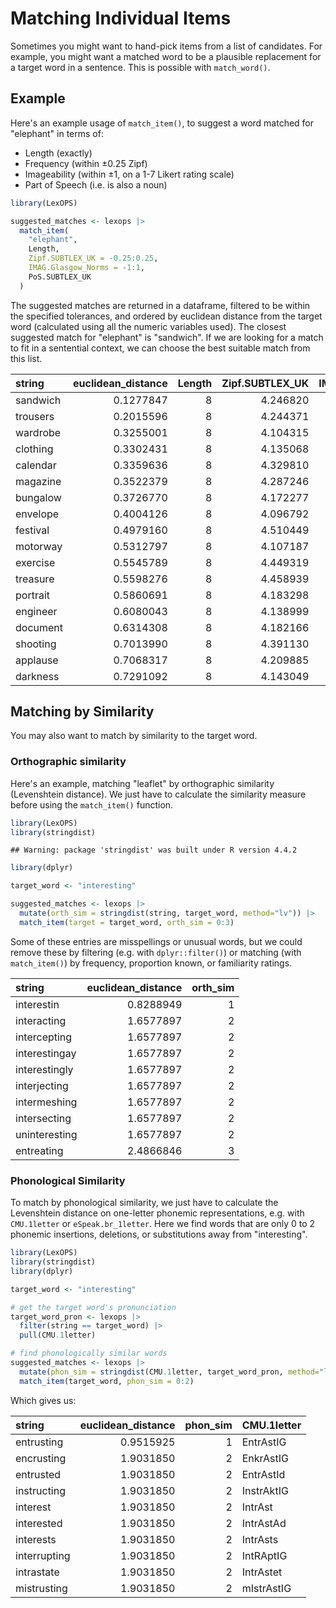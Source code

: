 # Matching Individual Items

Sometimes you might want to hand-pick items from a list of candidates. For example, you might want a matched word to be a plausible replacement for a target word in a sentence. This is possible with `match_word()`.

## Example

Here's an example usage of `match_item()`, to suggest a word matched for "elephant" in terms of:

* Length (exactly)
* Frequency (within ±0.25 Zipf)
* Imageability (within ±1, on a 1-7 Likert rating scale)
* Part of Speech (i.e. is also a noun)


``` r
library(LexOPS)

suggested_matches <- lexops |>
  match_item(
    "elephant",
    Length,
    Zipf.SUBTLEX_UK = -0.25:0.25,
    IMAG.Glasgow_Norms = -1:1,
    PoS.SUBTLEX_UK
  )
```



The suggested matches are returned in a dataframe, filtered to be within the specified tolerances, and ordered by euclidean distance from the target word (calculated using all the numeric variables used). The closest suggested match for "elephant" is "sandwich". If we are looking for a match to fit in a sentential context, we can choose the best suitable match from this list.

<div class = 'table'>

|string   | euclidean_distance| Length| Zipf.SUBTLEX_UK| IMAG.Glasgow_Norms|PoS.SUBTLEX_UK |
|:--------|------------------:|------:|---------------:|------------------:|:--------------|
|sandwich |          0.1277847|      8|        4.246820|             6.7647|noun           |
|trousers |          0.2015596|      8|        4.244371|             6.6286|noun           |
|wardrobe |          0.3255001|      8|        4.104315|             6.6176|noun           |
|clothing |          0.3302431|      8|        4.135068|             6.5455|noun           |
|calendar |          0.3359636|      8|        4.329810|             6.4000|noun           |
|magazine |          0.3522379|      8|        4.287246|             6.3846|noun           |
|bungalow |          0.3726770|      8|        4.172277|             6.4242|noun           |
|envelope |          0.4004126|      8|        4.096792|             6.4706|noun           |
|festival |          0.4979160|      8|        4.510449|             6.2353|noun           |
|motorway |          0.5312797|      8|        4.107187|             6.2333|noun           |
|exercise |          0.5545789|      8|        4.449319|             6.1212|noun           |
|treasure |          0.5598276|      8|        4.458939|             6.1176|noun           |
|portrait |          0.5860691|      8|        4.183298|             6.0968|noun           |
|engineer |          0.6080043|      8|        4.138999|             6.0909|noun           |
|document |          0.6314308|      8|        4.182166|             6.0323|noun           |
|shooting |          0.7013990|      8|        4.391130|             5.9032|noun           |
|applause |          0.7068317|      8|        4.209885|             5.9143|noun           |
|darkness |          0.7291092|      8|        4.143049|             5.9118|noun           |

</div>

## Matching by Similarity

You may also want to match by similarity to the target word.

### Orthographic similarity

Here's an example, matching "leaflet" by orthographic similarity (Levenshtein distance). We just have to calculate the similarity measure before using the `match_item()` function.


``` r
library(LexOPS)
library(stringdist)
```

```
## Warning: package 'stringdist' was built under R version 4.4.2
```

``` r
library(dplyr)

target_word <- "interesting"

suggested_matches <- lexops |>
  mutate(orth_sim = stringdist(string, target_word, method="lv")) |>
  match_item(target = target_word, orth_sim = 0:3)
```

Some of these entries are misspellings or unusual words, but we could remove these by filtering (e.g. with `dplyr::filter()`) or matching (with `match_item()`) by frequency, proportion known, or familiarity ratings.

<div class = 'table'>

|string        | euclidean_distance| orth_sim|
|:-------------|------------------:|--------:|
|interestin    |          0.8288949|        1|
|interacting   |          1.6577897|        2|
|intercepting  |          1.6577897|        2|
|interestingay |          1.6577897|        2|
|interestingly |          1.6577897|        2|
|interjecting  |          1.6577897|        2|
|intermeshing  |          1.6577897|        2|
|intersecting  |          1.6577897|        2|
|uninteresting |          1.6577897|        2|
|entreating    |          2.4866846|        3|

</div>

### Phonological Similarity

To match by phonological similarity, we just have to calculate the Levenshtein distance on one-letter phonemic representations, e.g. with `CMU.1letter` or `eSpeak.br_1letter`. Here we find words that are only 0 to 2 phonemic insertions, deletions, or substitutions away from "interesting".


``` r
library(LexOPS)
library(stringdist)
library(dplyr)

target_word <- "interesting"

# get the target word's pronunciation
target_word_pron <- lexops |>
  filter(string == target_word) |>
  pull(CMU.1letter)

# find phonologically similar words
suggested_matches <- lexops |>
  mutate(phon_sim = stringdist(CMU.1letter, target_word_pron, method="lv")) |>
  match_item(target_word, phon_sim = 0:2)
```

Which gives us:

<div class = 'table'>

|string       | euclidean_distance| phon_sim|CMU.1letter |
|:------------|------------------:|--------:|:-----------|
|entrusting   |          0.9515925|        1|EntrAstIG   |
|encrusting   |          1.9031850|        2|EnkrAstIG   |
|entrusted    |          1.9031850|        2|EntrAstId   |
|instructing  |          1.9031850|        2|InstrAktIG  |
|interest     |          1.9031850|        2|IntrAst     |
|interested   |          1.9031850|        2|IntrAstAd   |
|interests    |          1.9031850|        2|IntrAsts    |
|interrupting |          1.9031850|        2|IntRAptIG   |
|intrastate   |          1.9031850|        2|IntrAstet   |
|mistrusting  |          1.9031850|        2|mIstrAstIG  |

</div>

